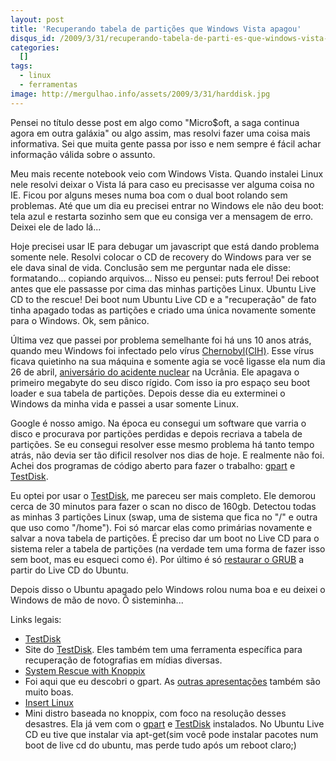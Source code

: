```yaml
---
layout: post
title: 'Recuperando tabela de partições que Windows Vista apagou'
disqus_id: /2009/3/31/recuperando-tabela-de-parti-es-que-windows-vista-apagou
categories:
  []
tags:
  - linux
  - ferramentas
image: http://mergulhao.info/assets/2009/3/31/harddisk.jpg
---
```


Pensei no título desse post em algo como "Micro$oft, a saga continua agora em outra galáxia" ou algo assim, mas resolvi fazer uma coisa mais informativa. Sei que muita gente passa por isso e nem sempre é fácil achar informação válida sobre o assunto.

Meu mais recente notebook veio com Windows Vista. Quando instalei Linux nele resolvi deixar o Vista lá para caso eu precisasse ver alguma coisa no IE. Ficou por alguns meses numa boa com o dual boot rolando sem problemas. Até que um dia eu precisei entrar no Windows ele não deu boot: tela azul e restarta sozinho sem que eu consiga ver a mensagem de erro. Deixei ele de lado lá...

Hoje precisei usar IE para debugar um javascript que está dando problema somente nele. Resolvi colocar o CD de recovery do Windows para ver se ele dava sinal de vida. Conclusão sem me perguntar nada ele disse: formatando... copiando arquivos... Nisso eu pensei: puts ferrou! Dei reboot antes que ele passasse por cima das minhas partições Linux. Ubuntu Live CD to the rescue! Dei boot num Ubuntu Live CD e a "recuperação" de fato tinha apagado todas as partições e criado uma única novamente somente para o Windows. Ok, sem pânico.

Última vez que passei por problema semelhante foi há uns 10 anos atrás, quando meu Windows foi infectado pelo vírus [Chernobyl(CIH)][CIH]. Esse vírus ficava quietinho na sua máquina e somente agia se você ligasse ela num dia 26 de abril, [aniversário do acidente nuclear][acidente] na Ucrânia. Ele apagava o primeiro megabyte do seu disco rígido. Com isso ia pro espaço seu boot loader e sua tabela de partições. Depois desse dia eu exterminei o Windows da minha vida e passei a usar somente Linux.

Google é nosso amigo. Na época eu consegui um software que varria o disco e procurava por partições perdidas e depois recriava a tabela de partições. Se eu consegui resolver esse mesmo problema há tanto tempo atrás, não devia ser tão dificil resolver nos dias de hoje. E realmente não foi. Achei dos programas de código aberto para fazer o trabalho: [gpart][] e [TestDisk][].

Eu optei por usar o [TestDisk][], me pareceu ser mais completo. Ele demorou cerca de 30 minutos para fazer o scan no disco de 160gb. Detectou todas as minhas 3 partições Linux (swap, uma de sistema que fica no "/" e outra que uso como "/home"). Foi só marcar elas como primárias novamente e salvar a nova tabela de partições. É preciso dar um boot no Live CD para o sistema reler a tabela de partições (na verdade tem uma forma de fazer isso sem boot, mas eu esqueci como é). Por último é só [restaurar o GRUB][grubrecover] a partir do Live CD do Ubuntu.

Depois disso o Ubuntu apagado pelo Windows rolou numa boa e eu deixei o Windows de mão de novo. Ô sisteminha...

Links legais:

 * [TestDisk][]
 * Site do [TestDisk][]. Eles também tem uma ferramenta específica para recuperação de fotografias em mídias diversas.
 * [System Rescue with Knoppix](http://greenfly.org/talks/knoppix/rescue.html)
 * Foi aqui que eu descobri o gpart. As [outras apresentações](http://greenfly.org/talks/) também são muito boas.
 * [Insert Linux](http://www.inside-security.de/insert_en.html)
 * Mini distro baseada no knoppix, com foco na resolução desses desastres. Ela já vem com o [gpart][] e [TestDisk][] instalados. No Ubuntu Live CD eu tive que instalar via apt-get(sim você pode instalar pacotes num boot de live cd do ubuntu, mas perde tudo após um reboot claro;)

[acidente]: http://en.wikipedia.org/wiki/Chernobyl_accident
[CIH]: http://en.wikipedia.org/wiki/CIH_virus
[gpart]: http://en.wikipedia.org/wiki/Gpart
[TestDisk]: http://www.cgsecurity.org/wiki/TestDisk
[grubrecover]: https://help.ubuntu.com/community/RecoveringUbuntuAfterInstallingWindows
